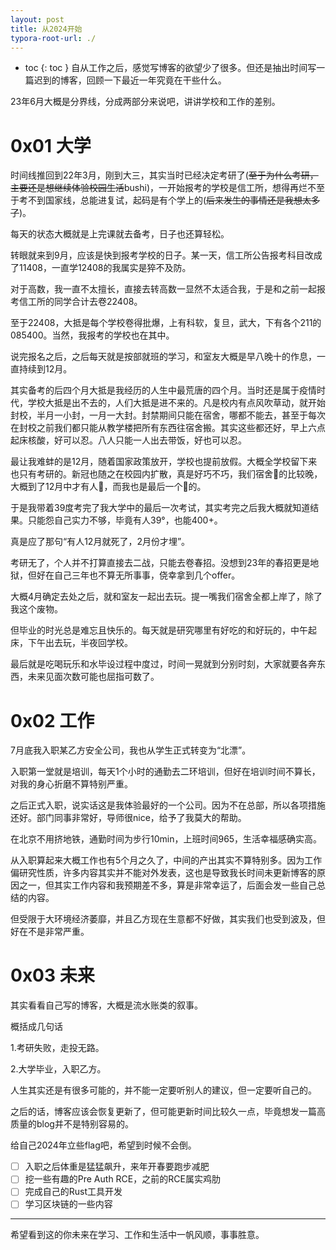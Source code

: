 ```yaml
---
layout: post
title: 从2024开始
typora-root-url: ./
---
```


- toc
{: toc }
自从工作之后，感觉写博客的欲望少了很多。但还是抽出时间写一篇迟到的博客，回顾一下最近一年究竟在干些什么。

23年6月大概是分界线，分成两部分来说吧，讲讲学校和工作的差别。

# 0x01 大学

时间线推回到22年3月，刚到大三，其实当时已经决定考研了(~~至于为什么考研，主要还是想继续体验校园生活~~bushi)，一开始报考的学校是信工所，想得再烂不至于考不到国家线，总能进复试，起码是有个学上的(~~后来发生的事情还是我想太多了~~)。

每天的状态大概就是上完课就去备考，日子也还算轻松。

转眼就来到9月，应该是快到报考学校的日子。某一天，信工所公告报考科目改成了11408，一直学12408的我属实是猝不及防。

对于高数，我一直不太擅长，直接去转高数一显然不太适合我，于是和之前一起报考信工所的同学合计去卷22408。

至于22408，大抵是每个学校卷得批爆，上有科软，复旦，武大，下有各个211的085400。当然，我报考的学校也在其中。

说完报名之后，之后每天就是按部就班的学习，和室友大概是早八晚十的作息，一直持续到12月。

其实备考的后四个月大抵是我经历的人生中最荒唐的四个月。当时还是属于疫情时代，学校大抵是出不去的，人们大抵是进不来的。凡是校内有点风吹草动，就开始封校，半月一小封，一月一大封。封禁期间只能在宿舍，哪都不能去，甚至于每次在封校之前我们都只能从教学楼把所有东西往宿舍搬。其实这些都还好，早上六点起床核酸，好可以忍。八人只能一人出去带饭，好也可以忍。

最让我难蚌的是12月，随着国家政策放开，学校也提前放假。大概全学校留下来也只有考研的。新冠也随之在校园内扩散，真是好巧不巧，我们宿舍🐏的比较晚，大概到了12月中才有人🐏，而我也是最后一个🐏的。

于是我带着39度考完了我大学中的最后一次考试，其实考完之后我大概就知道结果。只能怨自己实力不够，毕竟有人39°，也能400+。

真是应了那句“有人12月就死了，2月份才埋”。

考研无了，个人并不打算直接去二战，只能去卷春招。没想到23年的春招更是地狱，但好在自己三年也不算无所事事，侥幸拿到几个offer。

大概4月确定去处之后，就和室友一起出去玩。提一嘴我们宿舍全都上岸了，除了我这个废物。

但毕业的时光总是难忘且快乐的。每天就是研究哪里有好吃的和好玩的，中午起床，下午出去玩，半夜回学校。

最后就是吃喝玩乐和水毕设过程中度过，时间一晃就到分别时刻，大家就要各奔东西，未来见面次数可能也屈指可数了。

# 0x02 工作

7月底我入职某乙方安全公司，我也从学生正式转变为“北漂”。

入职第一堂就是培训，每天1个小时的通勤去二环培训，但好在培训时间不算长，对我的身心折磨不算特别严重。

之后正式入职，说实话这是我体验最好的一个公司。因为不在总部，所以各项措施还好。部门同事非常好，导师很nice，给予了我莫大的帮助。

在北京不用挤地铁，通勤时间为步行10min，上班时间965，生活幸福感确实高。

从入职算起来大概工作也有5个月之久了，中间的产出其实不算特别多。因为工作偏研究性质，许多内容其实并不能对外发表，这也是导致我长时间未更新博客的原因之一，但其实工作内容和我预期差不多，算是非常幸运了，后面会发一些自己总结的内容。

但受限于大环境经济萎靡，并且乙方现在生意都不好做，其实我们也受到波及，但好在不是非常严重。

# 0x03 未来

其实看看自己写的博客，大概是流水账类的叙事。

概括成几句话

1.考研失败，走投无路。

2.大学毕业，入职乙方。

人生其实还是有很多可能的，并不能一定要听别人的建议，但一定要听自己的。

之后的话，博客应该会恢复更新了，但可能更新时间比较久一点，毕竟想发一篇高质量的blog并不是特别容易的。

给自己2024年立些flag吧，希望到时候不会倒。

- [ ] 入职之后体重是猛猛飙升，来年开春要跑步减肥
- [ ] 挖一些有趣的Pre Auth RCE，之前的RCE属实鸡肋
- [ ] 完成自己的Rust工具开发
- [ ] 学习区块链的一些内容

----

希望看到这的你未来在学习、工作和生活中一帆风顺，事事胜意。



